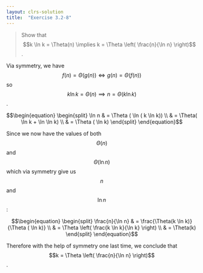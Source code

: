 ```yaml
---
layout: clrs-solution
title:  "Exercise 3.2-8"
---
```

>Show that $$k \ln k = \Theta(n) \implies k = \Theta \left( \frac{n}{\ln n} \right)$$.

Via symmetry, we have $$f(n) = \Theta(g(n)) \iff g(n) = \Theta(f(n))$$ so $$ k \ln k = \Theta(n) \implies n = \Theta(k \ln k)$$.

$$\begin{equation}
\begin{split}
\ln n & = \Theta ( \ln ( k \ln k)) \\
& = \Theta( \ln k + \ln \ln k) \\
& = \Theta ( \ln k) 
\end{split}
\end{equation}$$

Since we now have the values of both $$\Theta(n)$$ and $$\Theta(\ln n)$$ which via symmetry give us $$n$$ and $$\ln n$$:

$$\begin{equation}
\begin{split}
\frac{n}{\ln n} & = \frac{\Theta(k \ln k)}{\Theta ( \ln k)} \\
& = \Theta \left( \frac{k \ln k}{\ln k} \right) \\
& = \Theta(k)
\end{split}
\end{equation}$$

Therefore with the help of symmetry one last time, we conclude that $$k = \Theta \left( \frac{n}{\ln n} \right)$$.